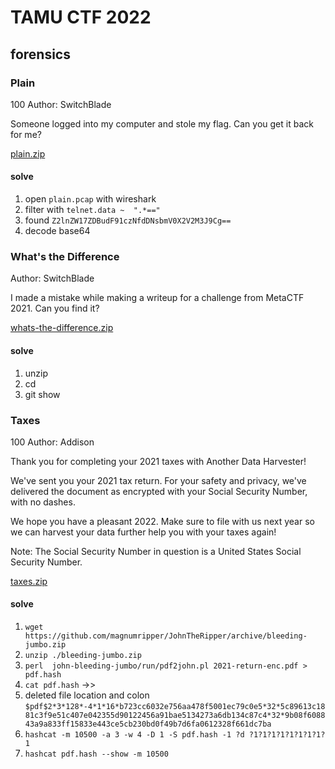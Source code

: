 # TAMU CTF 2022

## forensics

### Plain

100
Author: SwitchBlade

Someone logged into my computer and stole my flag. Can you get it back for me?

[plain.zip](plain.zip)

#### solve

1. open `plain.pcap` with wireshark
1. filter with `telnet.data ~  ".*=="`
1. found `Z2lnZW17ZDBudF91czNfdDNsbmV0X2V2M3J9Cg==`
1. decode base64

### What's the Difference

Author: SwitchBlade

I made a mistake while making a writeup for a challenge from MetaCTF 2021. Can you find it?

[whats-the-difference.zip](whats-the-difference.zip)

#### solve

1. unzip
1. cd
1. git show

### Taxes

100
Author: Addison

Thank you for completing your 2021 taxes with Another Data Harvester!

We've sent you your 2021 tax return. For your safety and privacy, we've delivered the document as encrypted with your Social Security Number, with no dashes.

We hope you have a pleasant 2022. Make sure to file with us next year so we can harvest your data further help you with your taxes again!

Note: The Social Security Number in question is a United States Social Security Number.

[taxes.zip](taxes.zip)

#### solve

1. `wget https://github.com/magnumripper/JohnTheRipper/archive/bleeding-jumbo.zip`
1. `unzip ./bleeding-jumbo.zip`
1. `perl  john-bleeding-jumbo/run/pdf2john.pl 2021-return-enc.pdf > pdf.hash`
1. `cat pdf.hash` ->>
1. deleted file location and colon `$pdf$2*3*128*-4*1*16*b723cc6032e756aa478f5001ec79c0e5*32*5c89613c1881c3f9e51c407e042355d90122456a91bae5134273a6db134c87c4*32*9b08f608843a9a833ff15833e443ce5cb230bd0f49b7d6fa0612328f661dc7ba`
1. `hashcat -m 10500 -a 3 -w 4 -D 1 -S pdf.hash -1 ?d ?1?1?1?1?1?1?1?1?1`
1. `hashcat pdf.hash --show -m 10500`
